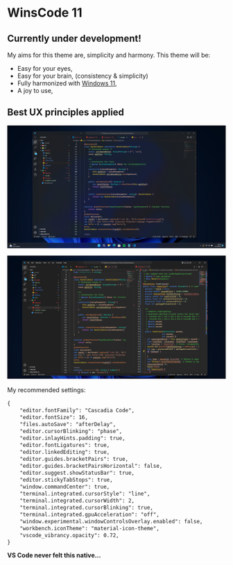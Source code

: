 # WinsCode 11

## Currently under development!

My aims for this theme are, simplicity and harmony. This theme will be:

* Easy for your eyes,
* Easy for your brain, (consistency & simplicity)
* Fully harmonized with [Windows 11](https://www.microsoft.com/windows/windows-11),
* A joy to use,

## Best UX principles applied

![With Vibrancy](res/Ekran%20g%C3%B6r%C3%BCnt%C3%BCs%C3%BC%202022-12-12%20205445.png)

![No Vibrancy](res/Ekran%20g%C3%B6r%C3%BCnt%C3%BCs%C3%BC%202022-12-12%20205925.png)

My recommended settings:

    {
        "editor.fontFamily": "Cascadia Code",
        "editor.fontSize": 16,
        "files.autoSave": "afterDelay",
        "editor.cursorBlinking": "phase",
        "editor.inlayHints.padding": true,
        "editor.fontLigatures": true,
        "editor.linkedEditing": true,
        "editor.guides.bracketPairs": true,
        "editor.guides.bracketPairsHorizontal": false,
        "editor.suggest.showStatusBar": true,
        "editor.stickyTabStops": true,
        "window.commandCenter": true,
        "terminal.integrated.cursorStyle": "line",
        "terminal.integrated.cursorWidth": 2,
        "terminal.integrated.cursorBlinking": true,
        "terminal.integrated.gpuAcceleration": "off",
        "window.experimental.windowControlsOverlay.enabled": false,
        "workbench.iconTheme": "material-icon-theme",
        "vscode_vibrancy.opacity": 0.72,
    }

**VS Code never felt this native...**
